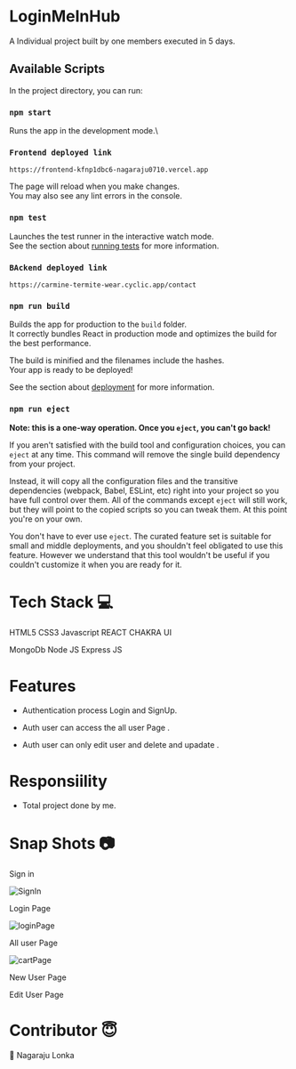 # LoginMeInHub



A Individual project built by one members executed in 5 days.


## Available Scripts

In the project directory, you can run:

### `npm start`

Runs the app in the development mode.\

### `Frontend deployed link`

`https://frontend-kfnp1dbc6-nagaraju0710.vercel.app `


The page will reload when you make changes.\
You may also see any lint errors in the console.

### `npm test`

Launches the test runner in the interactive watch mode.\
See the section about [running tests](https://facebook.github.io/create-react-app/docs/running-tests) for more information.

### `BAckend deployed link`

`https://carmine-termite-wear.cyclic.app/contact`

### `npm run build`

Builds the app for production to the `build` folder.\
It correctly bundles React in production mode and optimizes the build for the best performance.

The build is minified and the filenames include the hashes.\
Your app is ready to be deployed!

See the section about [deployment](https://facebook.github.io/create-react-app/docs/deployment) for more information.

### `npm run eject`

**Note: this is a one-way operation. Once you `eject`, you can't go back!**

If you aren't satisfied with the build tool and configuration choices, you can `eject` at any time. This command will remove the single build dependency from your project.

Instead, it will copy all the configuration files and the transitive dependencies (webpack, Babel, ESLint, etc) right into your project so you have full control over them. All of the commands except `eject` will still work, but they will point to the copied scripts so you can tweak them. At this point you're on your own.

You don't have to ever use `eject`. The curated feature set is suitable for small and middle deployments, and you shouldn't feel obligated to use this feature. However we understand that this tool wouldn't be useful if you couldn't customize it when you are ready for it.


# Tech Stack 💻
HTML5
CSS3
Javascript
REACT
CHAKRA UI

MongoDb
Node JS
Express JS

# Features

- Authentication process Login and SignUp.

- Auth user can access the all user Page .

- Auth user can only edit user and delete and upadate  .

# Responsiility
- Total project done by me.

# Snap Shots 📷

Sign in

![SignIn](https://i.postimg.cc/pL6wdPwC/Signin.png)

Login Page

![loginPage](https://i.postimg.cc/15Z59rGX/Login.png)


All user Page

![cartPage](https://i.postimg.cc/fyzXpQRn/Cart.png)

New User Page



Edit User Page



# Contributor 😇
👤 Nagaraju Lonka





